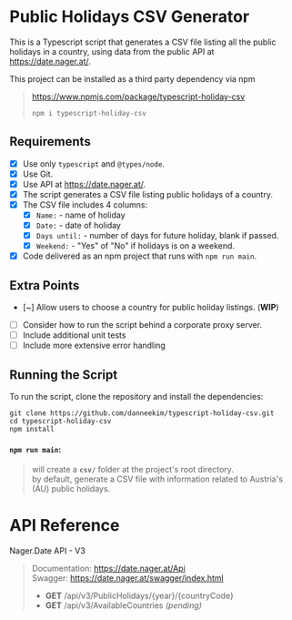 # Public Holidays CSV Generator

This is a Typescript script that generates a CSV file listing all the public holidays in a country, using data from the public API at https://date.nager.at/.

This project can be installed as a third party dependency via npm
> https://www.npmjs.com/package/typescript-holiday-csv
>```js
> npm i typescript-holiday-csv
> ```

## Requirements

- [x] Use only `typescript` and `@types/node`.
- [x] Use Git.
- [x] Use API at https://date.nager.at/.
- [x] The script generates a CSV file listing public holidays of a country.
- [x] The CSV file includes 4 columns:
  - [x] `Name:` - name of holiday
  - [x] `Date:` - date of holiday
  - [x] `Days until:` - number of days for future holiday, blank if passed.
  - [x] `Weekend:` - "Yes" of "No" if holidays is on a weekend.
- [x] Code delivered as an npm project that runs with `npm run main`.

## Extra Points

- [~] Allow users to choose a country for public holiday listings. (**WIP**)
- [ ] Consider how to run the script behind a corporate proxy server.
- [ ] Include additional unit tests
- [ ] Include more extensive error handling

## Running the Script

To run the script, clone the repository and install the dependencies:
```node
git clone https://github.com/danneekim/typescript-holiday-csv.git
cd typescript-holiday-csv
npm install
```

#### **`npm run main`**: <br>
> will create a **`csv/`** folder at the project's root directory.<br>
> by default, generate a CSV file with information related to Austria's (AU) public holidays.<br>


# API Reference
Nager.Date API - V3
> Documentation: https://date.nager.at/Api <br>
> Swagger: https://date.nager.at/swagger/index.html <br>
>  - **GET** /api/v3/PublicHolidays/{year}/{countryCode} <br>
>  - **GET** /api/v3/AvailableCountries *(pending)*
